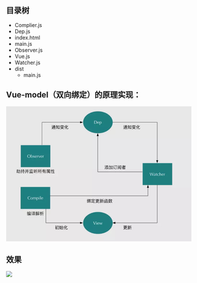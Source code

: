## 目录树
- Complier.js
- Dep.js
- index.html
- main.js
- Observer.js
- Vue.js
- Watcher.js       
- dist
    - main.js

## Vue-model（双向绑定）的原理实现：
![](./实现原理.jpg)

## 效果
![](https://lz-007-blog.oss-cn-beijing.aliyuncs.com/vue-model-js.gif)
